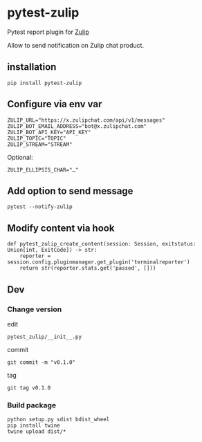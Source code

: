 # pytest-zulip

Pytest report plugin for [Zulip](https://zulip.com/)

Allow to send notification on Zulip chat product.

## installation

    pip install pytest-zulip

## Configure via env var

    ZULIP_URL="https://x.zulipchat.com/api/v1/messages"
    ZULIP_BOT_EMAIL_ADDRESS="bot@x.zulipchat.com"
    ZULIP_BOT_API_KEY="API_KEY"
    ZULIP_TOPIC="TOPIC"
    ZULIP_STREAM="STREAM"

Optional:

    ZULIP_ELLIPSIS_CHAR="…"

## Add option to send message

    pytest --notify-zulip

## Modify content via hook

    def pytest_zulip_create_content(session: Session, exitstatus: Union[int, ExitCode]) -> str:
        reporter = session.config.pluginmanager.get_plugin('terminalreporter')
        return str(reporter.stats.get('passed', []))

## Dev

### Change version

edit

    pytest_zulip/__init__.py

commit

    git commit -m "v0.1.0"

tag

    git tag v0.1.0

### Build package

    python setup.py sdist bdist_wheel
    pip install twine
    twine upload dist/*
